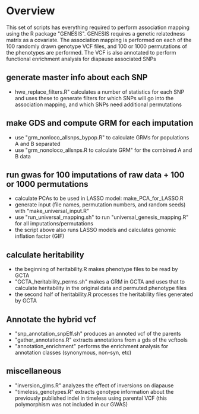 # Overview

This set of scripts has everything required to perform association
mapping using the R package "GENESIS". GENESIS requires a genetic
relatedness matrix as a covariate. The association mapping is
performed on each of the 100 randomly drawn genotype VCF files, and
100 or 1000 permutations of the phenotypes are performed. The VCF is also annotated to perform functional enrichment analysis for diapause associated SNPs

## generate master info about each SNP

* hwe\_replace\_filters.R" calculates a number of statistics for each
SNP and uses these to generate filters for which SNPs will go into the
association mapping, and which SNPs need additional permutations

## make GDS and compute GRM for each imputation

* use "grm\_nonloco\_allsnps\_bypop.R" to calculate GRMs for populations A and B separated
* use "grm\_nonoloco\_allsnps.R to calculate GRM" for the combined A and B data

## run gwas for 100 imputations of raw data + 100 or 1000 permutations

* calculate PCAs to be used in LASSO model: make\_PCA\_for\_LASSO.R
* generate input (file names, permutation numbers, and random seeds)
with "make\_universal\_input.R"
* use "run\_universal\_mapping.sh" to run "universal\_genesis\_mapping.R" for all imputations/permutations
* the script above also runs LASSO models and calculates genomic inflation factor (GIF)

## calculate heritability

* the beginning of heritability.R makes phenotype files to be read by GCTA
* "GCTA\_heritability_perms.sh" makes a GRM in GCTA and uses that to calculate heritability in the original data and  permuted phenotype files
* the second half of heritability.R processes the heritability files generated by GCTA

## Annotate the hybrid vcf

* "snp\_annotation\_snpEff.sh" produces an annoted vcf of the parents
* "gather\_annotations.R" extracts annotations from a gds of the vcftools
* "annotation\_enrichment" performs the enrichment analysis for annotation classes (synonymous, non-syn, etc)

## miscellaneous
* "inversion\_glms.R" analyzes the effect of inversions on diapause
* "timeless\_genotypes.R" extracts genotype information about the previously published indel in timeless using parental VCF (this polymorphism was not included in our GWAS)
